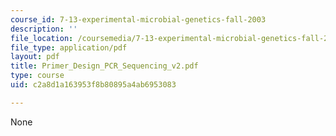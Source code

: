 ```yaml
---
course_id: 7-13-experimental-microbial-genetics-fall-2003
description: ''
file_location: /coursemedia/7-13-experimental-microbial-genetics-fall-2003/c2a8d1a163953f8b80895a4ab6953083_Primer_Design_PCR_Sequencing_v2.pdf
file_type: application/pdf
layout: pdf
title: Primer_Design_PCR_Sequencing_v2.pdf
type: course
uid: c2a8d1a163953f8b80895a4ab6953083

---
```

None
